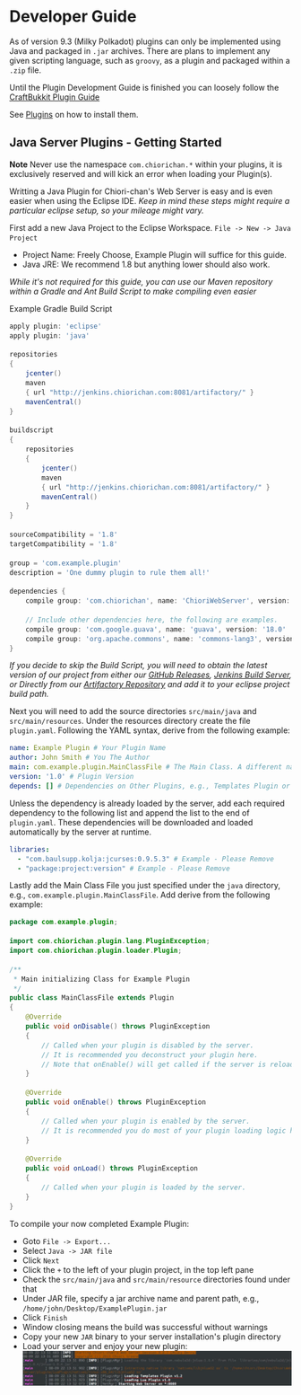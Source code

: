# Developer Guide

As of version 9.3 (Milky Polkadot) plugins can only be implemented using Java and packaged in `.jar` archives. There are plans to implement any given scripting language, such as `groovy`, as a plugin and packaged within a `.zip` file.

Until the Plugin Development Guide is finished you can loosely follow the [CraftBukkit Plugin Guide](https://forums.bukkit.org/threads/basic-bukkit-plugin-tutorial.1339/)

See [Plugins](../README.md) on how to install them.

## Java Server Plugins - Getting Started

**Note** Never use the namespace `com.chiorichan.*` within your plugins, it is exclusively reserved and will kick an error when loading your Plugin(s).

Writting a Java Plugin for Chiori-chan's Web Server is easy and is even easier when using the Eclipse IDE. *Keep in mind these steps might require a particular eclipse setup, so your mileage might vary.*

First add a new Java Project to the Eclipse Workspace. `File -> New -> Java Project`
* Project Name: Freely Choose, Example Plugin will suffice for this guide.
* Java JRE: We recommend 1.8 but anything lower should also work.

*While it's not required for this guide, you can use our Maven repository within a Gradle and Ant Build Script to make compiling even easier*

Example Gradle Build Script
```gradle
apply plugin: 'eclipse'
apply plugin: 'java'

repositories
{
	jcenter()
	maven
	{ url "http://jenkins.chiorichan.com:8081/artifactory/" }
	mavenCentral()
}

buildscript
{
	repositories
	{
		jcenter()
		maven
		{ url "http://jenkins.chiorichan.com:8081/artifactory/" }
		mavenCentral()
	}
}

sourceCompatibility = '1.8'
targetCompatibility = '1.8'

group = 'com.example.plugin'
description = 'One dummy plugin to rule them all!'

dependencies {
    compile group: 'com.chiorichan', name: 'ChioriWebServer', version: '9.3.6-d2f5ed3-travis-185'

    // Include other dependencies here, the following are examples.
	compile group: 'com.google.guava', name: 'guava', version: '18.0'
	compile group: 'org.apache.commons', name: 'commons-lang3', version: '3.3.2'
}
```

*If you decide to skip the Build Script, you will need to obtain the latest version of our project from either our [GitHub Releases](https://github.com/ChioriGreene/ChioriWebServer/releases), [Jenkins Build Server](http://jenkins.chiorichan.com/job/ChioriWebServer/), or Directly from our [Artifactory Repository](http://jenkins.chiorichan.com:8081/artifactory/snapshots-maven/com/chiorichan/ChioriWebServer/) and add it to your eclipse project build path.*

Next you will need to add the source directories `src/main/java` and `src/main/resources`. Under the resources directory create the file `plugin.yaml`. Following the YAML syntax, derive from the following example:
```yaml
name: Example Plugin # Your Plugin Name
author: John Smith # You The Author
main: com.example.plugin.MainClassFile # The Main Class. A different name is recommended.
version: '1.0' # Plugin Version
depends: [] # Dependencies on Other Plugins, e.g., Templates Plugin or Dropbox Plugin
```

Unless the dependency is already loaded by the server, add each required dependency to the following list and append the list to the end of `plugin.yaml`. These dependencies will be downloaded and loaded automatically by the server at runtime.

```yaml
libraries:
  - "com.baulsupp.kolja:jcurses:0.9.5.3" # Example - Please Remove
  - "package:project:version" # Example - Please Remove
```

Lastly add the Main Class File you just specified under the `java` directory, e.g., `com.example.plugin.MainClassFile`. Add derive from the following example:
```java
package com.example.plugin;

import com.chiorichan.plugin.lang.PluginException;
import com.chiorichan.plugin.loader.Plugin;

/**
 * Main initializing Class for Example Plugin
 */
public class MainClassFile extends Plugin
{
	@Override
	public void onDisable() throws PluginException
	{
		// Called when your plugin is disabled by the server.
		// It is recommended you deconstruct your plugin here.
		// Note that onEnable() will get called if the server is reloading.
	}
	
	@Override
	public void onEnable() throws PluginException
	{
		// Called when your plugin is enabled by the server.
		// It is recommended you do most of your plugin loading logic here.
	}
	
	@Override
	public void onLoad() throws PluginException
	{
		// Called when your plugin is loaded by the server.
	}
}
```

To compile your now completed Example Plugin:
  * Goto `File -> Export...`
  * Select `Java -> JAR file`
  * Click `Next`
  * Click the `+` to the left of your plugin project, in the top left pane
  * Check the `src/main/java` and `src/main/resource` directories found under that
  * Under JAR file, specify a jar archive name and parent path, e.g., `/home/john/Desktop/ExamplePlugin.jar`
  * Click `Finish`
  * Window closing means the build was successful without warnings
  * Copy your new `JAR` binary to your server installation's plugin directory
  * Load your server and enjoy your new plugin:
![Loaded Plugins](loadedplugin.png)


